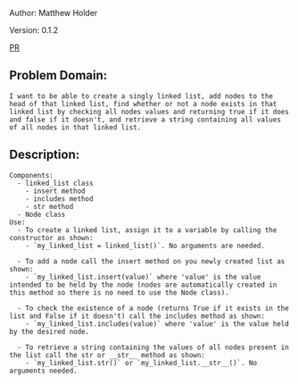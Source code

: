 Author: Matthew Holder

Version: 0.1.2

[PR](https://github.com/holdermatthew5/data-structures-and-algorithms/pull/22#issue-543200571)

## Problem Domain:
    I want to be able to create a singly linked list, add nodes to the head of that linked list, find whether or not a node exists in that linked list by checking all nodes values and returning true if it does and false if it doesn't, and retrieve a string containing all values of all nodes in that linked list.

## Description:
    Components:
      - linked_list class
        - insert method
        - includes method
        - str method
      - Node class
    Use:
      - To create a linked list, assign it to a variable by calling the constructor as shown:
        - `my_linked_list = linked_list()`. No arguments are needed.

      - To add a node call the insert method on you newly created list as shown:
        - `my_linked_list.insert(value)` where 'value' is the value intended to be held by the node (nodes are automatically created in this method so there is no need to use the Node class).

      - To check the existence of a node (returns True if it exists in the list and False if it doesn't) call the includes method as shown:
        - `my_linked_list.includes(value)` where 'value' is the value held by the desired node.

      - To retrieve a string containing the values of all nodes present in the list call the str or __str__ method as shown:
        - `my_linked_list.str()` or `my_linked_list.__str__()`. No arguments needed.